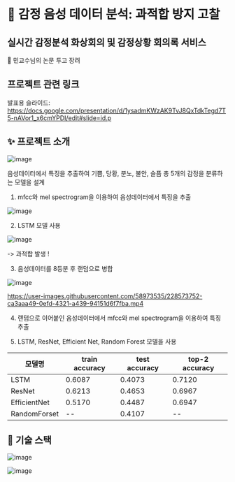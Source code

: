 # 🔮 감정 음성 데이터 분석: 과적합 방지 고찰

## 실시간 감정분석 화상회의 및 감정상황 회의록 서비스
🥉 민교수님의 논문 투고 장려

## 프로젝트 관련 링크
발표용 슬라이드: https://docs.google.com/presentation/d/1ysadmKWzAK9TvJ8QxTdkTegd7T5-nAVor1_x6cmYPDI/edit#slide=id.p

## ✨ 프로젝트 소개
![image](https://user-images.githubusercontent.com/58973535/228566697-8079796c-57a3-4547-b3aa-d66729a0d163.png)

음성데이터에서 특징을 추출하여 기쁨, 당황, 분노, 불안, 슬픔 총 5개의 감정을 분류하는 모델을 설계

1. mfcc와 mel spectrogram을 이용하여 음성데이터에서 특징을 추출

![image](https://user-images.githubusercontent.com/58973535/228572324-1f78a065-da26-4f97-9e1b-345e2612c264.png)

2. LSTM 모델 사용

![image](https://user-images.githubusercontent.com/58973535/236124732-e8f8b64f-4751-46a8-ab25-903691e2cd76.png)

-> 과적합 발생 !

3. 음성데이터를 8등분 후 랜덤으로 병합

![image](https://user-images.githubusercontent.com/58973535/228574042-33863828-1cee-44ab-a9fa-025c3c47ba48.png)

https://user-images.githubusercontent.com/58973535/228573752-ca3aaa49-0efd-4321-a439-94151d6f7fba.mp4

4. 랜덤으로 이어붙인 음성데이터에서 mfcc와 mel spectrogram을 이용하여 특징 추출

5. LSTM, ResNet, Efficient Net, Random Forest 모델을 사용

|모델명|train accuracy|test accuracy|top-2 accuracy|
|---|---|---|---|
|LSTM|0.6087|0.4073|0.7120|
|ResNet|0.6213|0.4653|0.6967|
|EfficientNet|0.5170|0.4487|0.6947|
|RandomForset|--|0.4107|--|

## 📜 기술 스택
![image](https://user-images.githubusercontent.com/58973535/228589973-b24ba04c-9110-48cc-bbcc-1f47cb4902c8.png)

![image](https://user-images.githubusercontent.com/58973535/228590033-76061232-5dc3-417f-b8b6-9c8c7aaefff2.png)




